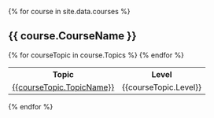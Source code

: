 {% for course in site.data.courses %}
  <h2>    
    {{ course.CourseName }}
  </h2>

  <table>
    <tr>
      <th>Topic</th>
      <th>Level</th>
    </tr>
  {% for courseTopic in course.Topics %}
    <tr>
      <td><a href='/{{ courseTopic.Link}}'>{{courseTopic.TopicName}}</a></td>
      <td>{{courseTopic.Level}}</td>
    </tr>
  {% endfor %}  
  </table>
{% endfor %}
